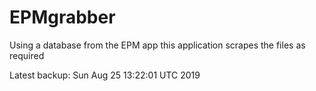 # EPMgrabber
Using a database from the EPM app this application scrapes the files as required


Latest backup: Sun Aug 25 13:22:01 UTC 2019
